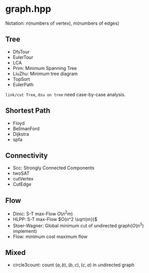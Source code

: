 # graph.hpp

Notation: $n$(numbers of vertex), $m$(numbers of edges)

## Tree

- DfsTour
- EulerTour
- LCA
- Prim: Minimum Spanning Tree
- LiuZhu: Minimum tree diagram
- TopSort
- EulerPath

`link/cut Tree`, `dsu on tree` need case-by-case analysis.


## Shortest Path

- Floyd
- BellmanFord
- Dijkstra
- spfa

## Connectivity

- Scc: Strongly Connected Components
- twoSAT
- cutVertex
- CutEdge


## Flow

- Dinic: S-T max-Flow $O(n^2 m)$
- HLPP: S-T max-Flow $O(n^2 \sqrt{m})$
- Stoer-Wagner: Global minimum cut of undirected graph($O(n^3)$ implement)
- Flow: minimum cost maximum flow


## Mixed

- circle3count: count $(a, b), (b, c), (c, a)$ in undirected graph